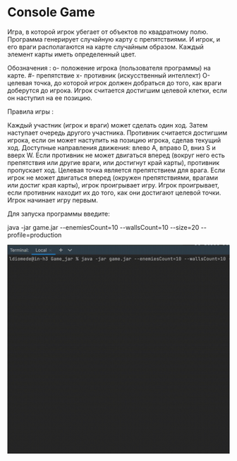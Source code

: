 # Console Game

Игра, в которой игрок убегает от объектов по квадратному полю.
Программа генерирует случайную карту с препятствиями. И игрок, и его враги располагаются на карте случайным образом. Каждый элемент карты иметь определенный цвет.

Обозначения : 
o- положение игрока (пользователя программы) на карте. 
#- препятствие 
x- противник (искусственный интеллект) 
O- целевая точка, до которой игрок должен добраться до того, как враги доберутся до игрока. Игрок считается достигшим целевой клетки, если он наступил на ее позицию.

Правила игры :

Каждый участник (игрок и враги) может сделать один ход. Затем наступает очередь другого участника. Противник считается достигшим игрока, если он может наступить на позицию игрока, сделав текущий ход.
Доступные направления движения: влево A, вправо D, вниз S и вверх W.
Если противник не может двигаться вперед (вокруг него есть препятствия или другие враги, или достигнут край карты), противник пропускает ход.
Целевая точка является препятствием для врага.
Если игрок не может двигаться вперед (окружен препятствиями, врагами или достиг края карты), игрок проигрывает игру.
Игрок проигрывает, если противник находит их до того, как они достигают целевой точки.
Игрок начинает игру первым.

Для запуска программы введите:

java -jar game.jar --enemiesCount=10 --wallsCount=10 --size=20 --profile=production

![Info_Web](materials/game.gif)
